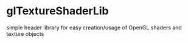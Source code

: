 # glTextureShaderLib
simple header library for easy creation/usage of OpenGL shaders and texture objects
